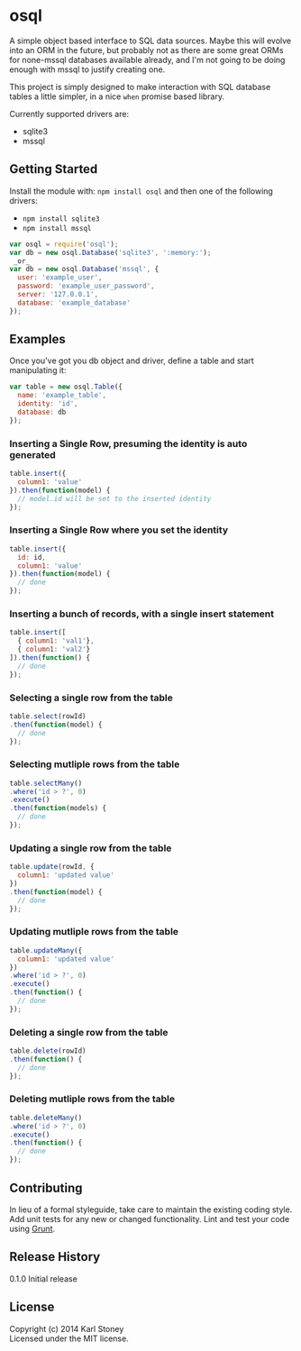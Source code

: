 # osql  

A simple object based interface to SQL data sources.  Maybe this will evolve into an ORM in the future, but probably not as there are some great ORMs for none-mssql databases available already, and I'm not going to be doing enough with mssql to justify creating one.

This project is simply designed to make interaction with SQL database tables a little simpler, in a nice `when` promise based library.

Currently supported drivers are:
 - sqlite3
 - mssql

## Getting Started
Install the module with: `npm install osql` and then one of the following drivers:
 - `npm install sqlite3`
 - `npm install mssql`

```javascript
var osql = require('osql');
var db = new osql.Database('sqlite3', ':memory:');
 _or_
var db = new osql.Database('mssql', {
  user: 'example_user',
  password: 'example_user_password',
  server: '127.0.0.1',
  database: 'example_database'
});
```

## Examples
Once you've got you db object and driver, define a table and start manipulating it:
```javascript
var table = new osql.Table({
  name: 'example_table',
  identity: 'id',
  database: db
});
```
### Inserting a Single Row, presuming the identity is auto generated
```javascript
table.insert({
  column1: 'value'
}).then(function(model) {
  // model.id will be set to the inserted identity
});
```
### Inserting a Single Row where you set the identity
```javascript
table.insert({
  id: id,
  column1: 'value'
}).then(function(model) {
  // done
});
```
### Inserting a bunch of records, with a single insert statement
```javascript 
table.insert([
  { column1: 'val1'},
  { column1: 'val2'}
]).then(function() {
  // done
});
```
### Selecting a single row from the table
```javascript
table.select(rowId)
.then(function(model) {
  // done
});
```
### Selecting mutliple rows from the table
```javascript
table.selectMany()
.where('id > ?', 0)
.execute()
.then(function(models) {
  // done
});
```
### Updating a single row from the table
```javascript
table.update(rowId, {
  column1: 'updated value'
})
.then(function(model) {
  // done
});
```
### Updating mutliple rows from the table
```javascript
table.updateMany({
  column1: 'updated value'
})
.where('id > ?', 0)
.execute()
.then(function() {
  // done
});
```
### Deleting a single row from the table
```javascript
table.delete(rowId)
.then(function() {
  // done
});
```
### Deleting mutliple rows from the table
```javascript
table.deleteMany()
.where('id > ?', 0)
.execute()
.then(function() {
  // done
});
```

## Contributing
In lieu of a formal styleguide, take care to maintain the existing coding style. Add unit tests for any new or changed functionality. Lint and test your code using [Grunt](http://gruntjs.com/).

## Release History
0.1.0 Initial release

## License
Copyright (c) 2014 Karl Stoney  
Licensed under the MIT license.
